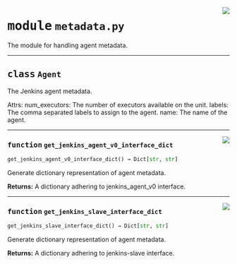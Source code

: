 <!-- markdownlint-disable -->

<a href="../src/metadata.py#L0"><img align="right" style="float:right;" src="https://img.shields.io/badge/-source-cccccc?style=flat-square"></a>

# <kbd>module</kbd> `metadata.py`
The module for handling agent metadata. 



---

## <kbd>class</kbd> `Agent`
The Jenkins agent metadata. 

Attrs:  num_executors: The number of executors available on the unit.  labels: The comma separated labels to assign to the agent.  name: The name of the agent. 




---

<a href="../src/metadata.py#L36"><img align="right" style="float:right;" src="https://img.shields.io/badge/-source-cccccc?style=flat-square"></a>

### <kbd>function</kbd> `get_jenkins_agent_v0_interface_dict`

```python
get_jenkins_agent_v0_interface_dict() → Dict[str, str]
```

Generate dictionary representation of agent metadata. 



**Returns:**
  A dictionary adhering to jenkins_agent_v0 interface. 

---

<a href="../src/metadata.py#L24"><img align="right" style="float:right;" src="https://img.shields.io/badge/-source-cccccc?style=flat-square"></a>

### <kbd>function</kbd> `get_jenkins_slave_interface_dict`

```python
get_jenkins_slave_interface_dict() → Dict[str, str]
```

Generate dictionary representation of agent metadata. 



**Returns:**
  A dictionary adhering to jenkins-slave interface. 


